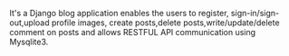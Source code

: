 It's a Django blog application enables the users to register, sign-in/sign-out,upload profile images, create posts,delete posts,write/update/delete  comment on posts and allows RESTFUL API communication using Mysqlite3.

